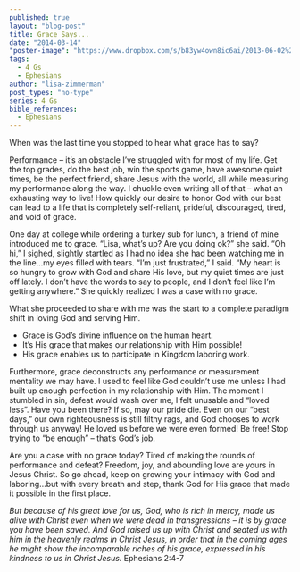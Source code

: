 ```yaml
---
published: true
layout: "blog-post"
title: Grace Says...
date: "2014-03-14"
"poster-image": "https://www.dropbox.com/s/b83yw4own8ic6ai/2013-06-02%2017.55.50%20copy.jpg"
tags: 
  - 4 Gs
  - Ephesians
author: "lisa-zimmerman"
post_types: "no-type"
series: 4 Gs
bible_references: 
  - Ephesians
---
```


When was the last time you stopped to hear what grace has to say?

Performance – it’s an obstacle I’ve struggled with for most of my life.  Get the top grades, do the best job, win the sports game, have awesome quiet times, be the perfect friend, share Jesus with the world, all while measuring my performance along the way.  I chuckle even writing all of that – what an exhausting way to live!  How quickly our desire to honor God with our best can lead to a life that is completely self-reliant, prideful, discouraged, tired, and void of grace.

One day at college while ordering a turkey sub for lunch, a friend of mine introduced me to grace.  “Lisa, what’s up?  Are you doing ok?” she said.  “Oh hi,” I sighed, slightly startled as I had no idea she had been watching me in the line…my eyes filled with tears.  “I’m just frustrated,” I said.  “My heart is so hungry to grow with God and share His love, but my quiet times are just off lately.  I don’t have the words to say to people, and I don’t feel like I’m getting anywhere.”  She quickly realized I was a case with no grace.

What she proceeded to share with me was the start to a complete paradigm shift in loving God and serving Him.
- Grace is God’s divine influence on the human heart.
- It’s His grace that makes our relationship with Him possible!
- His grace enables us to participate in Kingdom laboring work.

Furthermore, grace deconstructs any performance or measurement mentality we may have.  I used to feel like God couldn’t use me unless I had built up enough perfection in my relationship with Him.  The moment I stumbled in sin, defeat would wash over me, I felt unusable and “loved less”.  Have you been there?  If so, may our pride die.  Even on our “best days,” our own righteousness is still filthy rags, and God chooses to work through us anyway!  He loved us before we were even formed!  Be free!  Stop trying to “be enough” – that’s God’s job.  

Are you a case with no grace today?  Tired of making the rounds of performance and defeat?  Freedom, joy, and abounding love are yours in Jesus Christ.  So go ahead, keep on growing your intimacy with God and laboring…but with every breath and step, thank God for His grace that made it possible in the first place.

*But because of his great love for us, God, who is rich in mercy, made us alive with Christ even when we were dead in transgressions – it is by grace you have been saved.  And God raised us up with Christ and seated us with him in the heavenly realms in Christ Jesus, in order that in the coming ages he might show the incomparable riches of his grace, expressed in his kindness to us in Christ Jesus.* Ephesians 2:4-7